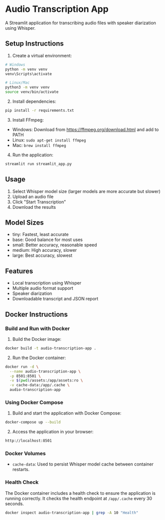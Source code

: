 # Audio Transcription App

A Streamlit application for transcribing audio files with speaker diarization using Whisper.

## Setup Instructions

1. Create a virtual environment:

```bash
# Windows
python -m venv venv
venv\Scripts\activate

# Linux/Mac
python3 -m venv venv
source venv/bin/activate
```

2. Install dependencies:

```bash
pip install -r requirements.txt
```

3. Install FFmpeg:

- Windows: Download from https://ffmpeg.org/download.html and add to PATH
- Linux: `sudo apt-get install ffmpeg`
- Mac: `brew install ffmpeg`

4. Run the application:

```bash
streamlit run streamlit_app.py
```

## Usage

1. Select Whisper model size (larger models are more accurate but slower)
2. Upload an audio file
3. Click "Start Transcription"
4. Download the results

## Model Sizes

- tiny: Fastest, least accurate
- base: Good balance for most uses
- small: Better accuracy, reasonable speed
- medium: High accuracy, slower
- large: Best accuracy, slowest

## Features

- Local transcription using Whisper
- Multiple audio format support
- Speaker diarization
- Downloadable transcript and JSON report

## Docker Instructions

### Build and Run with Docker

1. Build the Docker image:

```bash
docker build -t audio-transcription-app .
```

2. Run the Docker container:

```bash
docker run -d \
  --name audio-transcription-app \
  -p 8501:8501 \
  -v $(pwd)/assets:/app/assets:ro \
  -v cache-data:/app/.cache \
  audio-transcription-app
```

### Using Docker Compose

1. Build and start the application with Docker Compose:

```bash
docker-compose up --build
```

2. Access the application in your browser:

```bash
http://localhost:8501
```

### Docker Volumes

- `cache-data`: Used to persist Whisper model cache between container restarts.

### Health Check

The Docker container includes a health check to ensure the application is running correctly. It checks the health endpoint at `/app/.cache` every 30 seconds.

```bash
docker inspect audio-transcription-app | grep -A 10 "Health"
```

```

```
